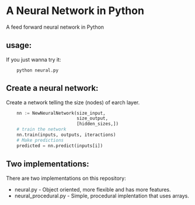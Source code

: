 # A Neural Network in Python

A feed forward neural network in Python


## usage:

If you just wanna try it:
```shell
    python neural.py
```

## Create a neural network:

Create a network telling the size (nodes) of earch layer.
```python
    nn := NewNeuralNetwork(size_input,
                           size_output,
                           [hidden_sizes,])
    # train the network
    nn.train(inputs, outputs, iteractions)
    # Make predictions
    predicted = nn.predict(inputs[i])
```

## Two implementations:

There are two implementations on this repository:
- neural.py - Object oriented, more flexible and has more features.
- neural_procedural.py - Simple, procedural implentation that uses arrays.




